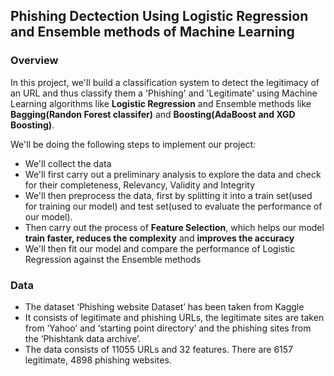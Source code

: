 ## Phishing Dectection Using Logistic Regression and Ensemble methods of Machine Learning
### Overview
In this project, we'll build a classification system to detect the legitimacy of an URL and thus classify them a 'Phishing' and 
'Legitimate' using Machine Learning algorithms like <b>Logistic Regression</b> and Ensemble methods like 
<b>Bagging(Randon Forest classifer)</b> and <b>Boosting(AdaBoost and XGD Boosting)</b>.

We'll be doing the following steps to implement our project:

- We'll collect the data
- We'll first carry out a preliminary analysis to explore the data and check for their completeness, Relevancy, Validity 
  and Integrity
- We'll then preprocess the data, first by splitting it into a train set(used for training our model) and 
  test set(used to evaluate the performance of our model).
- Then carry out the process of <b>Feature Selection</b>, which helps our model <b>train faster, reduces the complexity</b> and 
  <b>improves the accuracy</b>
- We'll then fit our model and compare the performance of Logistic Regression against the Ensemble methods

### Data
- The dataset ‘Phishing website Dataset’ has been taken from Kaggle 
- It consists of legitimate and phishing URLs, the legitimate sites are taken from ‘Yahoo’ and ‘starting point directory’ 
  and the phishing sites from the ‘Phishtank data archive’. 
- The data consists of 11055 URLs and 32 features. There are 6157 legitimate, 4898 phishing websites. 

